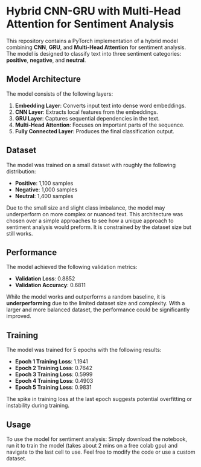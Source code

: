 # Hybrid CNN-GRU with Multi-Head Attention for Sentiment Analysis

This repository contains a PyTorch implementation of a hybrid model combining **CNN**, **GRU**, and **Multi-Head Attention** for sentiment analysis. The model is designed to classify text into three sentiment categories: **positive**, **negative**, and **neutral**.

## Model Architecture
The model consists of the following layers:
1. **Embedding Layer**: Converts input text into dense word embeddings.
2. **CNN Layer**: Extracts local features from the embeddings.
3. **GRU Layer**: Captures sequential dependencies in the text.
4. **Multi-Head Attention**: Focuses on important parts of the sequence.
5. **Fully Connected Layer**: Produces the final classification output.

## Dataset
The model was trained on a small dataset with roughly the following distribution:
- **Positive**: 1,100 samples
- **Negative**: 1,000 samples
- **Neutral**: 1,400 samples

Due to the small size and slight class imbalance, the model may underperform on more complex or nuanced text. This architecture was chosen over a simple approaches to see how a unique approach to sentiment analysis would preform. It is constrained by the dataset size but still works. 

## Performance
The model achieved the following validation metrics:
- **Validation Loss**: 0.8852
- **Validation Accuracy**: 0.6811

While the model works and outperforms a random baseline, it is **underperforming** due to the limited dataset size and complexity. With a larger and more balanced dataset, the performance could be significantly improved.

## Training
The model was trained for 5 epochs with the following results:
- **Epoch 1 Training Loss**: 1.1941
- **Epoch 2 Training Loss**: 0.7642
- **Epoch 3 Training Loss**: 0.5999
- **Epoch 4 Training Loss**: 0.4903
- **Epoch 5 Training Loss**: 0.9831

The spike in training loss at the last epoch suggests potential overfitting or instability during training.

## Usage
To use the model for sentiment analysis:
Simply download the notebook, run it to train the model (takes about 2 mins on a free colab gpu) and navigate to the last cell to use. Feel free to modify the code or use a custom dataset.
